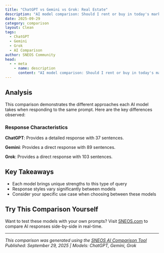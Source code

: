 ```yaml
---
title: "ChatGPT vs Gemini vs Grok: Real Estate"
description: "AI model comparison: Should I rent or buy in today's market? Analyze current conditions and give specific advice..."
date: 2025-09-29
category: comparison
layout: Clean
tags:
  - ChatGPT
  - Gemini
  - Grok
  - AI Comparison
author: SNEOS Community
head:
  - - meta
    - name: description
      content: "AI model comparison: Should I rent or buy in today's market? Analyze current conditions and give specific advice..."
---
```


<ChatComparison
  title="ChatGPT vs Gemini vs Grok: Real Estate"
  prompt="Should I rent or buy in today's market? Analyze current conditions and give specific advice"
  :responses='{
    "ChatGPT": "Deciding whether to rent or buy a home depends on your personal financial situation, lifestyle, and the current real estate market conditions. As of mid-2024, here is an analysis of the key factors affecting this decision:\n\n### Current Market Conditions (2024 Mid-Year Overview)\n\n1. **Interest Rates:**\n   - Mortgage rates have somewhat stabilized but remain higher than the historically low rates seen in 2020-2021.\n   - Typical 30-year fixed mortgage rates hover around 6-7%, increasing monthly mortgage payments compared to recent years.\n\n2. **Home Prices:**\n   - Home prices have plateaued in many regions after significant growth during the pandemic.\n   - Some markets are experiencing slight price corrections, while others remain high due to supply constraints.\n\n3. **Inventory Levels:**\n   - Housing inventory remains tight in many desirable areas, limiting choices for buyers.\n   - New construction is gradually increasing but hasn\u2019t yet met overall demand.\n\n4. **Rent Prices:**\n   - Rental rates have increased substantially, driven by high demand and limited supply.\n   - In many urban and suburban areas, monthly rent is approaching or exceeding typical mortgage payments for comparable properties.\n\n5. **Economic Factors:**\n   - Inflation remains a concern, affecting household budgets.\n   - Job market is relatively stable but economic uncertainties persist.\n\n### Considerations for Your Decision\n\n#### When Buying May Make Sense:\n- **You plan to stay in the home for 5\u002B years:** Buying typically becomes more financially advantageous over the long term due to equity building and appreciation potential.\n- **You have a stable income and down payment:** A solid financial foundation, including savings for a 20% down payment (or at least 10%), and good credit helps secure better mortgage terms.\n- **You want to build equity:** Instead of paying rent to a landlord, mortgage payments contribute toward ownership.\n- **You prefer stability:** Homeownership offers control over your living space without rent hikes or lease renewals.\n- **You can handle maintenance costs:** Owning means responsibility for upkeep, repairs, property taxes, and insurance.\n\n#### When Renting May Be Better:\n- **You expect to move within a few years:** Renting offers flexibility without the transaction costs of buying and selling.\n- **You lack sufficient savings for down payment or emergency fund:** Buying without financial cushion risks strain.\n- **You want to avoid market risk:** If home prices decline, buyers can be underwater, whereas renters can relocate more easily.\n- **You prefer less responsibility:** Maintenance and repairs are typically landlord obligations.\n- **Mortgage rates are prohibitive:** Higher interest rates increase monthly payments, sometimes making renting more affordable.\n\n### Specific Advice\n\n- **Crunch Your Numbers:** Use online calculators to compare total monthly costs of renting vs. buying including mortgage, taxes, insurance, maintenance, and rent.\n- **Evaluate Local Market:** Real estate conditions vary by region; consult local market reports or realtors for trends in your area.\n- **Consider Hybrid Approaches:** Rent in a more affordable area while saving aggressively for a down payment, or buy a smaller starter home.\n- **Lock in Rates if Buying:** If you decide to buy, consider locking in mortgage rates soon as they can fluctuate.\n- **Prioritize Financial Stability:** Avoid stretching your budget to buy; affordability and emergency funds are key.\n\n### Summary\n\nGiven higher mortgage rates and elevated home prices in many markets, buying is potentially less appealing for short-term stability but still beneficial if you plan to stay put and can afford it comfortably. Renting offers flexibility and less upfront cost amid economic uncertainties but may mean higher monthly living expenses without building equity.\n\nIf you have strong finances, a plan to stay long-term, and local market conditions are favorable, buying now can be a smart investment. Otherwise, renting while preparing financially for a future purchase might be the prudent choice.\n\n---\n\nIf you provide your location, budget, and how long you plan to stay, I can offer more tailored advice.",
    "Gemini": "Okay, let\u0027s break down the rent vs. buy decision in today\u0027s market. It\u0027s a complex question with no one-size-fits-all answer, as it depends heavily on your individual circumstances and location.\n\n**Understanding the Current Market Conditions (as of Late October 2023):**\n\n*   **High Interest Rates:** The Federal Reserve has been aggressively raising interest rates to combat inflation. This directly impacts mortgage rates, making buying more expensive.\n*   **Elevated Home Prices (Generally):** While prices have cooled off from their peak in 2021/early 2022, they\u0027re still relatively high in many markets.  Inventory is still low in many desirable areas, keeping upward pressure on prices.\n*   **Slowing Sales:**  Rising interest rates have cooled buyer demand, leading to slower sales and longer times on the market.  This gives buyers more negotiating power in some areas.\n*   **Inflation:**  Inflation remains a concern, although it has been moderating.  This affects the cost of everything, from groceries to home repairs.\n*   **Rent Prices:** Rent prices are showing signs of cooling or even decreasing in some markets after a period of rapid increases.  However, the local situation varies greatly.\n\n**Key Factors to Consider:**\n\nBefore diving into specific advice, understand that the *right* answer depends on these factors:\n\n1.  **Your Financial Situation:**\n    *   **Income and Savings:** Can you comfortably afford a down payment, closing costs, and ongoing mortgage payments, property taxes, and insurance? Do you have an emergency fund? Lenders like to see a debt-to-income ratio of around 43% or lower.\n    *   **Credit Score:** A good credit score is crucial for securing a favorable mortgage rate.\n    *   **Job Security:** Is your employment stable? Buying a home is a long-term commitment.\n2.  **Your Location (Extremely Important):**\n    *   **Local Housing Market:**  Is it a buyer\u0027s market or a seller\u0027s market? What are the trends in home prices and rents in your specific area?  Use sites like Zillow, Redfin, Realtor.com, and local real estate agencies to research.\n    *   **Property Taxes and Insurance:** These costs vary significantly by location.\n    *   **Rental Rates:** Compare rental rates to potential mortgage payments (including taxes, insurance, and potential maintenance).\n3.  **Your Lifestyle and Goals:**\n    *   **How Long Do You Plan to Stay?** As a general rule, you need to stay in a home for at least 5-7 years to recoup the costs of buying (closing costs, real estate agent fees when you sell, etc.).\n    *   **Flexibility:** Renting offers more flexibility if you anticipate moving for a job or other reasons.\n    *   **Maintenance and Repairs:** As a homeowner, you\u0027re responsible for all maintenance and repairs, which can be costly and time-consuming.\n    *   **Personal Preferences:** Do you value homeownership and the ability to customize your living space?\n\n**Specific Advice and Analysis:**\n\nGiven the current market conditions, here\u0027s a framework for making your decision:\n\n**Scenario 1: You\u0027re in a Hot Real Estate Market (Prices Still High, Low Inventory):**\n\n*   **Renting Might Be the Better Option (For Now):** With high prices and rising interest rates, buying in a hot market can stretch your budget. Renting allows you to save money, wait for prices to potentially cool down further, and see if interest rates stabilize or decrease.  You also avoid the risk of buying at the peak of the market and seeing your home value decline.\n*   **If You\u0027re Determined to Buy:**\n    *   **Be Patient and Negotiate:** Take your time, shop around for the best mortgage rates, and don\u0027t be afraid to make offers below the asking price.  Insist on a thorough home inspection.\n    *   **Consider a Smaller Home or a Different Location:**  Be willing to compromise on size, amenities, or location to find a more affordable option.\n    *   **Look for Fixer-Uppers:** If you\u0027re handy (or willing to hire contractors), a fixer-upper can be a way to get into the market at a lower price.\n    *   **Explore Government Programs:** Look into first-time homebuyer programs that offer down payment assistance or lower interest rates.\n\n**Scenario 2: You\u0027re in a Cooling or Balanced Real Estate Market (Prices Stabilizing, Inventory Increasing):**\n\n*   **Buying Becomes More Attractive (But Still Requires Careful Consideration):** With prices stabilizing and inventory increasing, you may have more negotiating power and find better deals.  Rising rental rates can also make buying relatively more appealing.\n*   **Things to Keep in Mind:**\n    *   **Interest Rates Still Matter:** Shop around for the best mortgage rates. Even a small difference in the interest rate can save you a significant amount of money over the life of the loan.  Consider an Adjustable Rate Mortgage (ARM) carefully - they can start with a lower rate, but that rate can increase later.\n    *   **Don\u0027t Overextend Yourself:**  Just because you *can* afford a certain mortgage payment doesn\u0027t mean you *should*. Leave room in your budget for unexpected expenses and future financial goals.\n    *   **Consider the Long-Term Costs:** Factor in property taxes, insurance, maintenance, and potential repairs when calculating the total cost of homeownership.\n\n**Scenario 3:  High Rental Costs Relative to Potential Ownership:**\n\n*   **Carefully Compare Total Costs:** In some areas, rents have risen so much that the cost of renting is approaching (or even exceeding) the cost of owning, even with higher interest rates.  Do a detailed cost analysis, including all expenses associated with both renting and buying.\n*   **Consider a Condo or Townhouse:** These can be more affordable entry points into homeownership, especially if you are okay with shared walls.\n\n**Doing Your Homework (Essential Steps):**\n\n1.  **Check Your Credit Score:** Get a free copy of your credit report from AnnualCreditReport.com and address any errors or issues.\n2.  **Get Pre-Approved for a Mortgage:** This will give you a clear idea of how much you can borrow and what your interest rate will be.\n3.  **Research Local Market Conditions:**  Use online resources, talk to real estate agents, and attend open houses to get a feel for the local market.\n4.  **Create a Detailed Budget:**  Calculate all your income and expenses to determine how much you can realistically afford for housing.\n5.  **Talk to a Financial Advisor:**  A financial advisor can help you assess your overall financial situation and make informed decisions about buying or renting.\n6.  **Use Online Calculators:** There are many online rent vs. buy calculators that can help you compare the costs of each option.  Be sure to enter accurate information for your specific situation.  Here are some examples, but remember to verify their accuracy and consider them as starting points:\n    *   [NerdWallet Rent vs. Buy Calculator](https://www.nerdwallet.com/mortgages/rent-vs-buy-calculator)\n    *   [The New York Times Rent vs. Buy Calculator](https://www.nytimes.com/interactive/2014/upshot/buy-rent-calculator.html)\n    *   [Zillow Rent vs. Buy Calculator](https://www.zillow.com/rent-vs-buy-calculator/)\n\n**Key Takeaways:**\n\n*   **No Easy Answer:** The rent vs. buy decision is highly personal and depends on your unique circumstances.\n*   **Location is Paramount:**  Local market conditions play a major role in determining whether buying or renting is the better option.\n*   **Do Your Research:**  Thoroughly research the market, your finances, and your lifestyle goals before making a decision.\n*   **Be Realistic About Costs:**  Factor in all expenses associated with both renting and buying.\n*   **Don\u0027t Rush the Decision:**  Take your time, weigh your options, and make a choice that you\u0027re comfortable with.\n*   **Consider Your Risk Tolerance:** Homeownership involves more risk than renting.  Are you comfortable with the possibility of losing money if home prices decline?\n\n**In summary:**  In late 2023, with higher interest rates and elevated home prices in many areas, renting is a viable and potentially smart option for many, especially those who need flexibility or are unsure about their long-term plans.  However, if you\u0027re financially stable, plan to stay in a location for several years, and find a suitable property in a balanced market, buying can still be a worthwhile investment.  Careful analysis and due diligence are essential!\n",
    "Grok": "Deciding whether to rent or buy in today\u0027s market depends on a variety of factors, including current economic conditions, your personal financial situation, lifestyle preferences, and long-term goals. Below, I\u2019ll analyze the current market conditions (as of late 2023, based on general trends and available data) and provide specific advice to help you make an informed decision. If you have specific details about your location or financial situation, I can tailor this further.\n\n---\n\n### **Current Market Conditions (General Analysis, Late 2023)**\n\n1. **Housing Prices**:  \n   - Home prices in many markets remain elevated due to lingering effects of high demand during the post-COVID housing boom, though growth has slowed in some areas.\n   - According to data from sources like the National Association of Realtors (NAR), median home prices in the U.S. are still near record highs, though appreciation rates have cooled compared to 2021-2022.\n   - In some regions, overvaluation concerns persist, with homes priced at levels that may not be sustainable if economic conditions worsen.\n\n2. **Mortgage Rates**:  \n   - Interest rates for mortgages are at their highest in over a decade, with 30-year fixed rates hovering between 6.5% and 7.5% (as of late 2023, per Freddie Mac data). This significantly increases borrowing costs compared to the 3-4% rates seen in 2020-2021.\n   - Higher rates mean larger monthly payments for the same loan amount, making buying less affordable for many.\n\n3. **Rent Trends**:  \n   - Rental prices have also risen significantly over the past few years due to high demand and limited supply, especially in urban and suburban areas. However, in some markets, rent growth is slowing as more multifamily units come online.\n   - Renting often offers more flexibility and lower upfront costs, but long-term costs can add up without the equity-building benefits of homeownership.\n\n4. **Inventory and Competition**:  \n   - Housing inventory remains relatively low in many areas, though it has improved compared to the peak shortage in 2021-2022. This still creates a seller\u2019s market in desirable locations, driving up prices and competition.\n   - Buyers may face bidding wars or need to make concessions (like waiving contingencies) in hot markets.\n\n5. **Economic Uncertainty**:  \n   - Inflation, potential recession concerns, and job market fluctuations add uncertainty. While unemployment is relatively low (around 3.8% in the U.S. as of late 2023 per Bureau of Labor Statistics), economic headwinds could impact housing demand and affordability.\n   - If a recession occurs, home prices could soften, but this is not guaranteed, especially in high-demand areas.\n\n6. **Regional Variations**:  \n   - Real estate is highly local. Markets in cities like San Francisco, New York, or Austin may behave very differently from rural areas or smaller cities. Some areas are seeing price corrections, while others remain overheated.\n\n---\n\n### **Key Factors to Consider in Your Decision**\n\n1. **Financial Situation**:\n   - **Down Payment and Savings**: Buying typically requires a significant upfront cost (3-20% of the home price for a down payment, plus closing costs). If you don\u2019t have enough saved or would deplete your emergency fund, renting may be wiser.\n   - **Debt-to-Income Ratio**: Lenders typically want this below 43%. High debt could make qualifying for a mortgage difficult or lead to higher interest rates.\n   - **Credit Score**: A good score (above 700) can secure better mortgage rates. If your score is low, work on improving it before buying.\n   - **Monthly Budget**: Compare the monthly cost of renting vs. owning (including mortgage, property taxes, insurance, and maintenance). Owning often comes with hidden costs like repairs, which can average 1-2% of the home\u2019s value annually.\n\n2. **Lifestyle and Plans**:\n   - **Mobility**: If you anticipate moving within 3-5 years (due to job changes, family plans, etc.), renting offers more flexibility. Selling a home involves transaction costs (typically 5-6% of the sale price for realtor fees and closing costs), which can negate short-term equity gains.\n   - **Stability**: If you plan to stay in one area for 7\u002B years, buying can make more sense as you build equity and potentially benefit from appreciation.\n\n3. **Market Conditions in Your Area**:\n   - Use tools like the **rent-vs-buy calculator** (e.g., from NerdWallet or Bankrate) to input local home prices, rents, and your financial details to see which is more cost-effective over time.\n   - Research local price-to-rent ratios: A high ratio (e.g., home prices are 20\u002B times annual rent) often suggests renting is more economical in the short term.\n\n4. **Long-Term Goals**:\n   - Buying can be a path to wealth-building through equity and potential appreciation, but it\u2019s not guaranteed\u2014especially in overvalued markets or during economic downturns.\n   - Renting allows you to invest money elsewhere (e.g., stocks, retirement accounts), potentially yielding better returns depending on market performance.\n\n---\n\n### **Specific Advice Based on Scenarios**\n\n1. **If You\u2019re in a High-Cost, Overheated Market** (e.g., San Francisco, Seattle, parts of Florida):\n   - **Advice**: Lean toward renting unless you have a strong financial position (large down payment, high income) and plan to stay long-term (7\u002B years). High prices and mortgage rates may lead to overpaying, and a potential correction could reduce home values in the near term.\n   - **Why**: Price-to-rent ratios in these areas often favor renting, and the risk of being \u201Chouse poor\u201D (spending too much of your income on housing) is high.\n\n2. **If You\u2019re in a More Affordable or Stabilizing Market** (e.g., parts of the Midwest, smaller cities):\n   - **Advice**: Consider buying if you can afford a down payment, have stable income, and plan to stay for at least 5-7 years. Look for homes within your budget (ideally, monthly housing costs \u003C28% of gross income) and negotiate in less competitive markets.\n   - **Why**: Lower home prices and potentially softer competition make buying more feasible, and equity buildup can outweigh renting costs over time.\n\n3. **If You\u2019re Financially Unprepared** (low savings, high debt, or unstable income):\n   - **Advice**: Rent while building your financial foundation. Focus on saving for a down payment (aim for at least 10-20% to avoid private mortgage insurance), paying down debt, and boosting your credit score.\n   - **Why**: Buying now could strain your finances, especially with high interest rates and maintenance costs. Renting gives you time to prepare without the risk of foreclosure or financial stress.\n\n4. **If You\u2019re Financially Ready but Uncertain About the Future** (e.g., potential job relocation, family changes):\n   - **Advice**: Rent for now, or look into flexible buying options (e.g., a fixer-upper you can sell easily or a condo with lower maintenance). Avoid overcommitting to a large mortgage if your plans might change in 3-5 years.\n   - **Why**: The costs of buying and selling in a short time frame often outweigh the benefits, especially with current transaction costs and interest rates.\n\n---\n\n### **Quantitative Break-Even Analysis (General Example)**\n\nLet\u2019s illustrate with a basic comparison (adjust for your local market):\n- **Home Price**: $400,000\n- **Down Payment**: 10% ($40,000)\n- **Mortgage Rate**: 7% (30-year fixed)\n- **Monthly Mortgage Payment**: ~$2,400 (including principal and interest, excluding taxes/insurance)\n- **Monthly Rent for Similar Property**: $2,000\n- **Annual Maintenance (1% of home value)**: $4,000/year (~$333/month)\n- **Property Taxes and Insurance**: ~$400/month\n- **Total Monthly Cost of Owning**: ~$3,133 vs. Renting at $2,000\n\nIn this scenario, owning costs $1,133 more per month initially. It would take significant appreciation or tax benefits to offset this, and you\u2019d need to stay in the home long enough (typically 5-7\u002B years) to break even on upfront costs. Use a rent-vs-buy calculator with your specific numbers to confirm.\n\n---\n\n### **Other Considerations**\n\n- **Tax Benefits of Owning**: Mortgage interest and property tax deductions can lower your taxable income, but with higher standard deductions since 2018, fewer people itemize. Run the numbers with a tax advisor.\n- **Appreciation Risk**: Don\u2019t bank on rapid home price growth\u2014historically, homes appreciate at about 3-5% annually long-term (per Case-Shiller Index), but local markets vary, and downturns can erase gains.\n- **Renting Flexibility**: Renting avoids the risk of being underwater on a mortgage if values drop, and you\u2019re not responsible for major repairs or property taxes.\n\n---\n\n### **Final Recommendation**\n\nGiven today\u2019s high mortgage rates and elevated home prices in many areas, **renting is often the safer and more flexible choice for most people in the short term**, especially if:\n- You\u2019re in an expensive market.\n- You can\u2019t afford a 10-20% down payment without financial strain.\n- You might move within 5 years.\n- You value flexibility over building equity.\n\nHowever, **buying may make sense if**:\n- You\u2019re in a more affordable market with stable or growing demand.\n- You can secure a mortgage with a manageable payment (\u003C28% of income).\n- You plan to stay in the home for 7\u002B years.\n- You have job stability and a solid financial cushion.\n\n**Action Steps**:\n1. Research your local market ("
  }'
  published-date="16:28"
/>

## Analysis

This comparison demonstrates the different approaches each AI model takes when responding to the same prompt. Here are the key differences observed:

### Response Characteristics

**ChatGPT**: Provides a detailed response with 37 sentences. 

**Gemini**: Provides a direct response with 89 sentences. 

**Grok**: Provides a direct response with 103 sentences. 

## Key Takeaways

- Each model brings unique strengths to this type of query
- Response styles vary significantly between models
- Consider your specific use case when choosing between these models

## Try This Comparison Yourself

Want to test these models with your own prompts? Visit [SNEOS.com](https://sneos.com) to compare AI responses side-by-side in real-time.

---

*This comparison was generated using the [SNEOS AI Comparison Tool](https://sneos.com)*
*Published: September 29, 2025 | Models: ChatGPT, Gemini, Grok*
